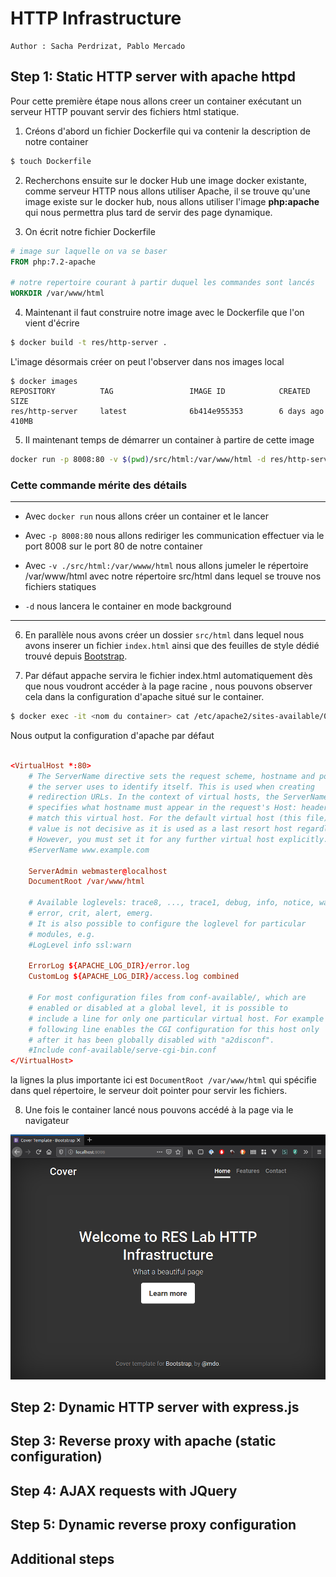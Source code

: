 # HTTP Infrastructure

```
Author : Sacha Perdrizat, Pablo Mercado
```

## Step 1: Static HTTP server with apache httpd

Pour cette première étape nous allons creer un container exécutant un serveur HTTP pouvant servir des fichiers html
statique.

1. Créons d'abord un fichier Dockerfile qui va contenir la description de notre container 

```bash
$ touch Dockerfile
```

2. Recherchons ensuite sur le docker Hub une image docker existante, comme serveur HTTP nous allons utiliser Apache, il se trouve qu'une image existe sur le docker hub, nous allons utiliser l'image **php:apache** qui nous permettra plus tard de servir des page dynamique.

[](https://hub.docker.com/_/php/)

3. On écrit notre fichier Dockerfile

```Dockerfile
# image sur laquelle on va se baser
FROM php:7.2-apache

# notre repertoire courant à partir duquel les commandes sont lancés
WORKDIR /var/www/html

```

4. Maintenant il faut construire notre image avec le Dockerfile que l'on vient d'écrire

```bash
$ docker build -t res/http-server .

```

L'image désormais créer on peut l'observer dans nos images local

```
$ docker images
REPOSITORY          TAG                 IMAGE ID            CREATED             SIZE
res/http-server     latest              6b414e955353        6 days ago          410MB
```

5. Il maintenant temps de démarrer un container à partire de cette image

```bash
docker run -p 8008:80 -v $(pwd)/src/html:/var/www/html -d res/http-server
```

###  Cette commande mérite des détails

---

- Avec ``docker run`` nous allons créer un container et le lancer

- Avec ``-p 8008:80`` nous allons rediriger les communication effectuer via le port 8008 sur le port 80 de notre container

- Avec ``-v ./src/html:/var/wwww/html`` nous allons jumeler le répertoire /var/www/html avec notre répertoire src/html dans lequel se trouve nos fichiers statiques

- ``-d`` nous lancera le container en mode background

---

6. En parallèle nous avons créer un dossier ``src/html`` dans lequel nous avons inserer un fichier ``index.html`` ainsi que des feuilles de style dédié trouvé depuis [Bootstrap](https://getbootstrap.com/docs/4.4/examples/cover/). 

7. Par défaut appache servira le fichier index.html automatiquement dès que nous voudront accéder à la page racine , nous pouvons observer cela dans la configuration d'apache situé sur le container.

```bash
$ docker exec -it <nom du container> cat /etc/apache2/sites-available/000-default.conf
```

Nous output la configuration d'apache par défaut


```conf

<VirtualHost *:80>
	# The ServerName directive sets the request scheme, hostname and port that
	# the server uses to identify itself. This is used when creating
	# redirection URLs. In the context of virtual hosts, the ServerName
	# specifies what hostname must appear in the request's Host: header to
	# match this virtual host. For the default virtual host (this file) this
	# value is not decisive as it is used as a last resort host regardless.
	# However, you must set it for any further virtual host explicitly.
	#ServerName www.example.com

	ServerAdmin webmaster@localhost
	DocumentRoot /var/www/html

	# Available loglevels: trace8, ..., trace1, debug, info, notice, warn,
	# error, crit, alert, emerg.
	# It is also possible to configure the loglevel for particular
	# modules, e.g.
	#LogLevel info ssl:warn

	ErrorLog ${APACHE_LOG_DIR}/error.log
	CustomLog ${APACHE_LOG_DIR}/access.log combined

	# For most configuration files from conf-available/, which are
	# enabled or disabled at a global level, it is possible to
	# include a line for only one particular virtual host. For example the
	# following line enables the CGI configuration for this host only
	# after it has been globally disabled with "a2disconf".
	#Include conf-available/serve-cgi-bin.conf
</VirtualHost>

```

la lignes la plus importante ici est ``DocumentRoot /var/www/html`` qui spécifie dans quel répertoire, le serveur doit pointer pour servir les fichiers.

8. Une fois le container lancé nous pouvons accédé à la page via le navigateur

<img src="./image/browser.png" style="zoom:60%;" />


## Step 2: Dynamic HTTP server with express.js

## Step 3: Reverse proxy with apache (static configuration)

## Step 4: AJAX requests with JQuery

## Step 5: Dynamic reverse proxy configuration

## Additional steps
